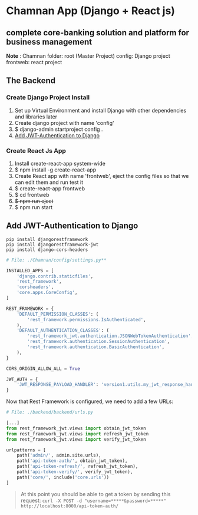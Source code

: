 # Chamnan App (Django + React js)

## complete core-banking solution and platform for business management

**Note** : Chamnan folder: root (Master Project)
    config: Django project
    frontweb: react project 
## The Backend    
### Create Django Project Install
1. Set up Virtual Environment and install Django with other dependencies and libraries later
2. Create django project with name 'config'
3. $ django-admin startproject config .
4. [Add JWT-Authentication to Django](#add-jwt)

### Create React Js App
1. Install create-react-app system-wide
2. $ npm install -g create-react-app
3. Create React app with name 'frontweb', eject the config files so that we can edit them and run test it
4. $ create-react-app frontweb
5. $ cd frontweb
6. <del>$ npm run eject</del>
7. $ npm run start

## <a name="add-jwt"></a>Add JWT-Authentication to Django
```
pip install djangorestframework
pip install djangorestframework-jwt
pip install django-cors-headers

```
```py
# File: ./Chamnan/config/settings.py**

INSTALLED_APPS = [
    'django.contrib.staticfiles',
    'rest_framework',
    'corsheaders',
    'core.apps.CoreConfig',
]

REST_FRAMEWORK = {
    'DEFAULT_PERMISSION_CLASSES': (
        'rest_framework.permissions.IsAuthenticated',
    ),
    'DEFAULT_AUTHENTICATION_CLASSES': (
        'rest_framework_jwt.authentication.JSONWebTokenAuthentication',
        'rest_framework.authentication.SessionAuthentication',
        'rest_framework.authentication.BasicAuthentication',
    ),
}

CORS_ORIGIN_ALLOW_ALL = True

JWT_AUTH = {
    'JWT_RESPONSE_PAYLOAD_HANDLER': 'version1.utils.my_jwt_response_handler',
}
```
Now that Rest Framework is configured, we need to add a few URLs:

```py
# File: ./backend/backend/urls.py

[...]
from rest_framework_jwt.views import obtain_jwt_token
from rest_framework_jwt.views import refresh_jwt_token
from rest_framework_jwt.views import verify_jwt_token

urlpatterns = [
    path('admin/', admin.site.urls),
    path('api-token-auth/', obtain_jwt_token),
    path('api-token-refresh/', refresh_jwt_token),
    path('api-token-verify/', verify_jwt_token),
    path('core/', include('core.urls'))
]
```

> At this point you should be able to get a token by sending this request: `curl -X POST -d "username=*****&password=*****" http://localhost:8000/api-token-auth/`
